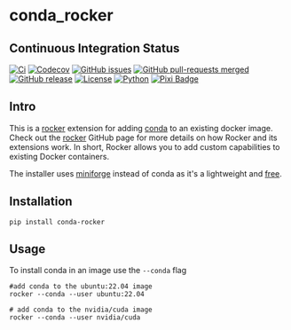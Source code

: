 # conda_rocker

## Continuous Integration Status

[![Ci](https://github.com/blooop/conda_rocker/actions/workflows/ci.yml/badge.svg?branch=main)](https://github.com/blooop/conda_rocker/actions/workflows/ci.yml?query=branch%3Amain)
[![Codecov](https://codecov.io/gh/blooop/conda_rocker/branch/main/graph/badge.svg?token=Y212GW1PG6)](https://codecov.io/gh/blooop/conda_rocker)
[![GitHub issues](https://img.shields.io/github/issues/blooop/conda_rocker.svg)](https://GitHub.com/blooop/conda_rocker/issues/)
[![GitHub pull-requests merged](https://badgen.net/github/merged-prs/blooop/conda_rocker)](https://github.com/blooop/conda_rocker/pulls?q=is%3Amerged)
[![GitHub release](https://img.shields.io/github/release/blooop/conda_rocker.svg)](https://GitHub.com/blooop/conda_rocker/releases/)
[![License](https://img.shields.io/github/license/blooop/conda_rocker)](https://opensource.org/license/mit/)
[![Python](https://img.shields.io/badge/python-3.8%20%7C%203.9%20%7C%203.10%20%7C%203.11%20%7C%203.12-blue)](https://www.python.org/downloads/)
[![Pixi Badge](https://img.shields.io/endpoint?url=https://raw.githubusercontent.com/prefix-dev/pixi/main/assets/badge/v0.json)](https://pixi.sh)

## Intro

This is a [rocker](https://github.com/tfoote/rocker) extension for adding [conda](https://github.com/conda/conda) to an existing docker image.  Check out the [rocker](https://github.com/osrf/rocker) GitHub page for more details on how Rocker and its extensions work. In short, Rocker allows you to add custom capabilities to existing Docker containers.

The installer uses [miniforge](https://github.com/conda-forge/miniforge) instead of conda as it's a lightweight and [free](https://stackoverflow.com/questions/60532678/what-is-the-difference-between-miniconda-and-miniforge). 


## Installation

```
pip install conda-rocker
```

## Usage

To install conda in an image use the `--conda` flag

```
#add conda to the ubuntu:22.04 image
rocker --conda --user ubuntu:22.04

# add conda to the nvidia/cuda image
rocker --conda --user nvidia/cuda
```

